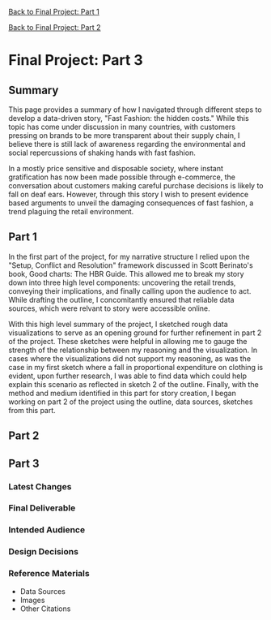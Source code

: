 [Back to Final Project: Part 1](/finalproject1.md)

[Back to Final Project: Part 2](/finalproject2.md)

# Final Project: Part 3

## Summary

This page provides a summary of how I navigated through different steps to develop a data-driven story, "Fast Fashion: the hidden costs." While this topic has come under discussion in many countries, with customers pressing on brands to be more transparent about their supply chain, I believe there is still lack of awareness regarding the environmental and social repercussions of shaking hands with fast fashion. 

In a mostly price sensitive and disposable society, where instant gratification has now been made possible through e-commerce, the conversation about customers making careful purchase decisions is likely to fall on deaf ears. However, through this story I wish to present evidence based arguments to unveil the damaging consequences of fast fashion, a trend plaguing the retail environment.  

## Part 1

In the first part of the project, for my narrative structure I relied upon the "Setup, Conflict and Resolution" framework discussed in Scott Berinato's book, Good charts: The HBR Guide. This allowed me to break my story down into three high level components: uncovering the retail trends, conveying their implications, and finally calling upon the audience to act. While drafting the outline, I concomitantly ensured that reliable data sources, which were relvant to story were accessible online.

With this high level summary of the project, I sketched rough data visualizations to serve as an opening ground for further refinement in part 2 of the project. These sketches were helpful in allowing me to gauge the strength of the relationship between my reasoning and the visualization. In cases where the visualizations did not support my reasoning, as was the case in my first sketch where a fall in proportional expenditure on clothing is evident, upon further research, I was able to find data which could help explain this scenario as reflected in sketch 2 of the outline. Finally, with the method and medium identified in this part for story creation, I began working on part 2 of the project using the outline, data sources, sketches from this part.

## Part 2

## Part 3

### Latest Changes

### Final Deliverable

### Intended Audience

### Design Decisions

### Reference Materials
* Data Sources
* Images
* Other Citations
